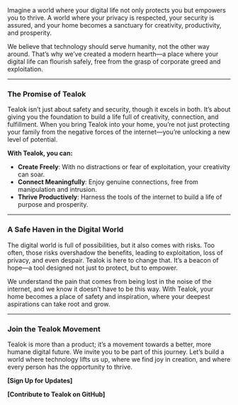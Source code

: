 Imagine a world where your digital life not only protects you but empowers you to thrive. A world where your privacy is respected, your security is assured, and your home becomes a sanctuary for creativity, productivity, and prosperity.

We believe that technology should serve humanity, not the other way around. That’s why we’ve created a modern hearth—a place where your digital life can flourish safely, free from the grasp of corporate greed and exploitation.

----

### **The Promise of Tealok**

Tealok isn’t just about safety and security, though it excels in both. It’s about giving you the foundation to build a life full of creativity, connection, and fulfillment. When you bring Tealok into your home, you’re not just protecting your family from the negative forces of the internet—you’re unlocking a new level of potential.

**With Tealok, you can:**

- **Create Freely**: With no distractions or fear of exploitation, your creativity can soar.
- **Connect Meaningfully**: Enjoy genuine connections, free from manipulation and intrusion.
- **Thrive Productively**: Harness the tools of the internet to build a life of purpose and prosperity.

----

### **A Safe Haven in the Digital World**

The digital world is full of possibilities, but it also comes with risks. Too often, those risks overshadow the benefits, leading to exploitation, loss of privacy, and even despair. Tealok is here to change that. It’s a beacon of hope—a tool designed not just to protect, but to empower.

We understand the pain that comes from being lost in the noise of the internet, and we know it doesn’t have to be this way. With Tealok, your home becomes a place of safety and inspiration, where your deepest aspirations can take root and grow.

----

### **Join the Tealok Movement**

Tealok is more than a product; it’s a movement towards a better, more humane digital future. We invite you to be part of this journey. Let’s build a world where technology lifts us up, where we find joy in creation, and where every person has the opportunity to thrive.

**[Sign Up for Updates]**

**[Contribute to Tealok on GitHub]**
